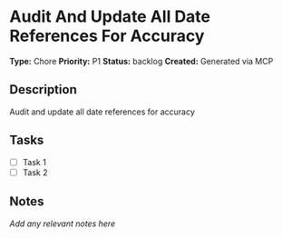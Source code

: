 # Audit And Update All Date References For Accuracy

**Type:** Chore
**Priority:** P1
**Status:** backlog
**Created:** Generated via MCP

## Description
Audit and update all date references for accuracy

## Tasks
- [ ] Task 1
- [ ] Task 2

## Notes
*Add any relevant notes here*

